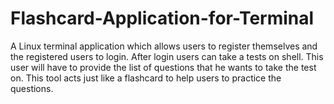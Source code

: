 # Flashcard-Application-for-Terminal
A Linux terminal application which allows users to register themselves and the registered users to login. After login users can take a tests on shell. This user will have to provide the list of questions that he wants to take the test on. This tool acts just like a flashcard to help users to practice the questions.
